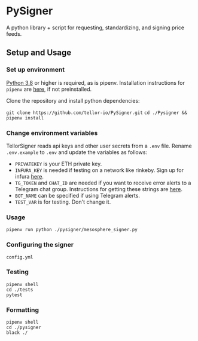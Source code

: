 # PySigner

A python library + script for requesting, standardizing, and signing price feeds.

## Setup and Usage

### Set up environment

[Python 3.8](https://www.python.org/downloads/release/python-380/) or higher is required, as is pipenv. Installation instructions for `pipenv` are [here](https://pipenv.pypa.io/en/latest/install/#pragmatic-installation-of-pipenv), if not preinstalled.

Clone the repository and install python dependencies:

`git clone https://github.com/tellor-io/PySigner.git`
`cd ./Pysigner && pipenv install`

### Change environment variables

TellorSigner reads api keys and other user secrets from a `.env` file. Rename `.env.example` to `.env` and update the variables as follows:
- `PRIVATEKEY` is your ETH private key.
- `INFURA_KEY` is needed if testing on a network like rinkeby. Sign up for infura [here](https://infura.io/).
- `TG_TOKEN` and `CHAT_ID` are needed if you want to receive error alerts to a Telegram chat group. Instructions for getting these strings are [here]().
- `BOT_NAME` can be specified if using Telegram alerts.
- `TEST_VAR` is for testing. Don't change it.

### Usage

`pipenv run python ./pysigner/mesosphere_signer.py`

### Configuring the signer

`config.yml`

### Testing

```
pipenv shell
cd ./tests
pytest
```

### Formatting
```
pipenv shell
cd ./pysigner
black ./
```